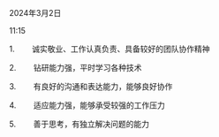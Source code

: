 
2024年3月2日

11:15

1.        诚实敬业、工作认真负责、具备较好的团队协作精神

2.        钻研能力强，平时学习各种技术

3.        有良好的沟通和表达能力，能够良好协作

4.        适应能力强，能够承受较强的工作压力

5.        善于思考，有独立解决问题的能力
